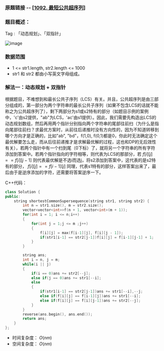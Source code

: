 ### 原题链接 -- [[1092. 最短公共超序列](https://leetcode.cn/problems/shortest-common-supersequence/)]

### 题目概述：
Tag : 「动态规划」、「双指针」

![image](https://user-images.githubusercontent.com/99656524/228400606-6168d64b-6c82-4a81-b8ab-dd1b17eb9ed4.png)

### 数据范围
* 1 <= str1.length, str2.length <= 1000
* str1 和 str2 都由小写英文字母组成。

### 解法一：动态规划 + 双指针
根据题目，不难想到和最长公共子序列（LCS）有关。并且，公共超序列是由三部分组成的，第一部分为两个字符串的最长公共子序列（如果不包含LCS的话就不能称之为公共超序列了），剩下两部分为s1或s2特有的部分（如题目示例的案例中，'c'由s2提供，"ab"为LCS，'ac'由s1提供）。因此，我们需要先构造出LCS的动态规划数组，然后再用两个指针分别指向两个字符串的尾部往前扫（为什么是指向尾部往前扫？求最优方案时，从前往后递推时没有方向性的，因为不知道转移到哪个方向才是正确的，比如"ab", "bd"，f(1,0), f(0,1)都是0，你此时无法确定这个最优解要怎么走，而从后往前递推才是求解最优解的过程，这也和DP的无后效性有关），若两个指针中有一个扫到尾（0下标）了，就将另一个字符串的所有字符添加到答案中。若两个指针指向的字符相等，则代表为LCS的那部分，若 $f[i][j] == f[i][j-1]$ 则代表最优解是不选i而选j，将s2添加到答案中，这代表的是s2特有的部分，  $f[i][j] == f[i-1][j]$ 同理，代表s1特有的部分，这样答案出来了，最后由于是逆序添加的字符，还需要将答案逆序一下。

C++代码：
```cpp
class Solution {
public:
    string shortestCommonSupersequence(string str1, string str2) {
        int n = str1.size(), m = str2.size();
        vector<vector<int>>f(n + 1, vector<int>(m + 1));
        for(int i = 1; i <= n;i++)
        {
            for(int j = 1;j <= m ;j++)
            {
                f[i][j] = max(f[i-1][j], f[i][j - 1]);
                if(str1[i-1] == str2[j-1])f[i][j] = f[i-1][j-1] + 1;
            }
        }

        string ans;
        int i = n, j = m;
        while(i || j)
        {
            if(i == 0)ans += str2[--j];
            else if(j == 0)ans += str1[--i];
            else
            {
                if(str1[i-1] == str2[j-1])ans += str1[--i],--j;
                else if(f[i][j] == f[i-1][j])ans += str1[--i];
                else if(f[i][j] == f[i][j-1])ans += str2[--j];
            }
        }
        reverse(ans.begin(), ans.end());
        return ans;
    }
};
```
* 时间复杂度： $O(nm)$ 
* 空间复杂度： $O(nm)$ 

